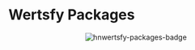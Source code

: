 # Wertsfy Packages

<div align="center">

  ![hnwertsfy-packages-badge](https://github.com/user-attachments/assets/fe6688a6-95d7-4e52-a01e-2227be7d62d4)
  
</div>
